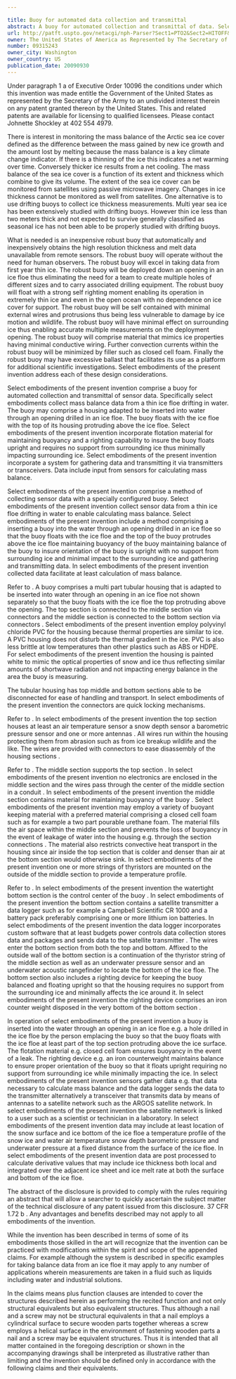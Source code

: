 ```yaml
---

title: Buoy for automated data collection and transmittal
abstract: A buoy for automated collection and transmittal of data. Select embodiments allow calculation of mass balance using data collected from an ice floe. The buoy is adapted to be inserted into the water through an opening in ice so that the buoy floats with the ice floe, the top of the buoy protruding above the surface of the ice floe. The buoy walls are constructed of white PVC. One section of the buoy incorporates closed cell foam for maintaining buoyancy and a bottom section houses a counterweight for maintaining proper orientation of the buoy in the water, the buoy requiring no support from its surrounds while minimally impacting response of the surrounding ice to it. Multiple sensors are incorporated for gathering data and a satellite transmitter transmits the data to a remote user.
url: http://patft.uspto.gov/netacgi/nph-Parser?Sect1=PTO2&Sect2=HITOFF&p=1&u=%2Fnetahtml%2FPTO%2Fsearch-adv.htm&r=1&f=G&l=50&d=PALL&S1=09315243&OS=09315243&RS=09315243
owner: The United States of America as Represented by The Secretary of The Army
number: 09315243
owner_city: Washington
owner_country: US
publication_date: 20090930
---
```

Under paragraph 1 a of Executive Order 10096 the conditions under which this invention was made entitle the Government of the United States as represented by the Secretary of the Army to an undivided interest therein on any patent granted thereon by the United States. This and related patents are available for licensing to qualified licensees. Please contact Johnette Shockley at 402 554 4979.

There is interest in monitoring the mass balance of the Arctic sea ice cover defined as the difference between the mass gained by new ice growth and the amount lost by melting because the mass balance is a key climate change indicator. If there is a thinning of the ice this indicates a net warming over time. Conversely thicker ice results from a net cooling. The mass balance of the sea ice cover is a function of its extent and thickness which combine to give its volume. The extent of the sea ice cover can be monitored from satellites using passive microwave imagery. Changes in ice thickness cannot be monitored as well from satellites. One alternative is to use drifting buoys to collect ice thickness measurements. Multi year sea ice has been extensively studied with drifting buoys. However thin ice less than two meters thick and not expected to survive generally classified as seasonal ice has not been able to be properly studied with drifting buoys.

What is needed is an inexpensive robust buoy that automatically and inexpensively obtains the high resolution thickness and melt data unavailable from remote sensors. The robust buoy will operate without the need for human observers. The robust buoy will excel in taking data from first year thin ice. The robust buoy will be deployed down an opening in an ice floe thus eliminating the need for a team to create multiple holes of different sizes and to carry associated drilling equipment. The robust buoy will float with a strong self righting moment enabling its operation in extremely thin ice and even in the open ocean with no dependence on ice cover for support. The robust buoy will be self contained with minimal external wires and protrusions thus being less vulnerable to damage by ice motion and wildlife. The robust buoy will have minimal effect on surrounding ice thus enabling accurate multiple measurements on the deployment opening. The robust buoy will comprise material that mimics ice properties having minimal conductive wiring. Further convection currents within the robust buoy will be minimized by filler such as closed cell foam. Finally the robust buoy may have excessive ballast that facilitates its use as a platform for additional scientific investigations. Select embodiments of the present invention address each of these design considerations.

Select embodiments of the present invention comprise a buoy for automated collection and transmittal of sensor data. Specifically select embodiments collect mass balance data from a thin ice floe drifting in water. The buoy may comprise a housing adapted to be inserted into water through an opening drilled in an ice floe. The buoy floats with the ice floe with the top of its housing protruding above the ice floe. Select embodiments of the present invention incorporate flotation material for maintaining buoyancy and a righting capability to insure the buoy floats upright and requires no support from surrounding ice thus minimally impacting surrounding ice. Select embodiments of the present invention incorporate a system for gathering data and transmitting it via transmitters or transceivers. Data include input from sensors for calculating mass balance.

Select embodiments of the present invention comprise a method of collecting sensor data with a specially configured buoy. Select embodiments of the present invention collect sensor data from a thin ice floe drifting in water to enable calculating mass balance. Select embodiments of the present invention include a method comprising a inserting a buoy into the water through an opening drilled in an ice floe so that the buoy floats with the ice floe and the top of the buoy protrudes above the ice floe maintaining buoyancy of the buoy maintaining balance of the buoy to insure orientation of the buoy is upright with no support from surrounding ice and minimal impact to the surrounding ice and gathering and transmitting data. In select embodiments of the present invention collected data facilitate at least calculation of mass balance.

Refer to . A buoy comprises a multi part tubular housing that is adapted to be inserted into water through an opening in an ice floe not shown separately so that the buoy floats with the ice floe the top protruding above the opening. The top section is connected to the middle section via connectors and the middle section is connected to the bottom section via connectors . Select embodiments of the present invention employ polyvinyl chloride PVC for the housing because thermal properties are similar to ice. A PVC housing does not disturb the thermal gradient in the ice. PVC is also less brittle at low temperatures than other plastics such as ABS or HDPE. For select embodiments of the present invention the housing is painted white to mimic the optical properties of snow and ice thus reflecting similar amounts of shortwave radiation and not impacting energy balance in the area the buoy is measuring.

The tubular housing has top middle and bottom sections able to be disconnected for ease of handling and transport. In select embodiments of the present invention the connectors are quick locking mechanisms.

Refer to . In select embodiments of the present invention the top section houses at least an air temperature sensor a snow depth sensor a barometric pressure sensor and one or more antennas . All wires run within the housing protecting them from abrasion such as from ice breakup wildlife and the like. The wires are provided with connectors to ease disassembly of the housing sections .

Refer to . The middle section supports the top section . In select embodiments of the present invention no electronics are enclosed in the middle section and the wires pass through the center of the middle section in a conduit . In select embodiments of the present invention the middle section contains material for maintaining buoyancy of the buoy . Select embodiments of the present invention may employ a variety of buoyant keeping material with a preferred material comprising a closed cell foam such as for example a two part pourable urethane foam. The material fills the air space within the middle section and prevents the loss of buoyancy in the event of leakage of water into the housing e.g. through the section connections . The material also restricts convective heat transport in the housing since air inside the top section that is colder and denser than air at the bottom section would otherwise sink. In select embodiments of the present invention one or more strings of thyristors are mounted on the outside of the middle section to provide a temperature profile.

Refer to . In select embodiments of the present invention the watertight bottom section is the control center of the buoy . In select embodiments of the present invention the bottom section contains a satellite transmitter a data logger such as for example a Campbell Scientific CR 1000 and a battery pack preferably comprising one or more lithium ion batteries. In select embodiments of the present invention the data logger incorporates custom software that at least budgets power controls data collection stores data and packages and sends data to the satellite transmitter . The wires enter the bottom section from both the top and bottom. Affixed to the outside wall of the bottom section is a continuation of the thyristor string of the middle section as well as an underwater pressure sensor and an underwater acoustic rangefinder to locate the bottom of the ice floe. The bottom section also includes a righting device for keeping the buoy balanced and floating upright so that the housing requires no support from the surrounding ice and minimally affects the ice around it. In select embodiments of the present invention the righting device comprises an iron counter weight disposed in the very bottom of the bottom section .

In operation of select embodiments of the present invention a buoy is inserted into the water through an opening in an ice floe e.g. a hole drilled in the ice floe by the person emplacing the buoy so that the buoy floats with the ice floe at least part of the top section protruding above the ice surface. The flotation material e.g. closed cell foam ensures buoyancy in the event of a leak. The righting device e.g. an iron counterweight maintains balance to ensure proper orientation of the buoy so that it floats upright requiring no support from surrounding ice while minimally impacting the ice. In select embodiments of the present invention sensors gather data e.g. that data necessary to calculate mass balance and the data logger sends the data to the transmitter alternatively a transceiver that transmits data by means of antennas to a satellite network such as the ARGOS satellite network. In select embodiments of the present invention the satellite network is linked to a user such as a scientist or technician in a laboratory. In select embodiments of the present invention data may include at least location of the snow surface and ice bottom of the ice floe a temperature profile of the snow ice and water air temperature snow depth barometric pressure and underwater pressure at a fixed distance from the surface of the ice floe. In select embodiments of the present invention data are post processed to calculate derivative values that may include ice thickness both local and integrated over the adjacent ice sheet and ice melt rate at both the surface and bottom of the ice floe.

The abstract of the disclosure is provided to comply with the rules requiring an abstract that will allow a searcher to quickly ascertain the subject matter of the technical disclosure of any patent issued from this disclosure. 37 CFR 1.72 b . Any advantages and benefits described may not apply to all embodiments of the invention.

While the invention has been described in terms of some of its embodiments those skilled in the art will recognize that the invention can be practiced with modifications within the spirit and scope of the appended claims. For example although the system is described in specific examples for taking balance data from an ice floe it may apply to any number of applications wherein measurements are taken in a fluid such as liquids including water and industrial solutions.

In the claims means plus function clauses are intended to cover the structures described herein as performing the recited function and not only structural equivalents but also equivalent structures. Thus although a nail and a screw may not be structural equivalents in that a nail employs a cylindrical surface to secure wooden parts together whereas a screw employs a helical surface in the environment of fastening wooden parts a nail and a screw may be equivalent structures. Thus it is intended that all matter contained in the foregoing description or shown in the accompanying drawings shall be interpreted as illustrative rather than limiting and the invention should be defined only in accordance with the following claims and their equivalents.


